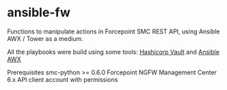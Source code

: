 # ansible-fw

Functions to manipulate actions in Forcepoint SMC REST API, using Ansible AWX / Tower as a medium.

All the playbooks were build using some tools: [Hashicorp Vault](https://www.vaultproject.io/) and [Ansible AWX](https://github.com/ansible/awx)

Prerequisites
smc-python >= 0.6.0
Forcepoint NGFW Management Center 6.x
API client account with permissions
